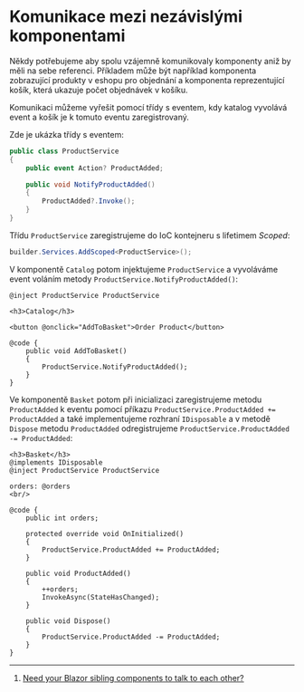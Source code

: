 # Komunikace mezi nezávislými komponentami

Někdy potřebujeme aby spolu vzájemně komunikovaly komponenty aniž by měli na sebe referenci. Příkladem může být například komponenta zobrazující produkty v eshopu pro objednání a komponenta reprezentující košík, která ukazuje počet objednávek v košíku.

Komunikaci můžeme vyřešit pomocí třídy s eventem, kdy katalog vyvolává event a košík je k tomuto eventu zaregistrovaný. 

Zde je ukázka třídy s eventem:

```csharp
public class ProductService
{
    public event Action? ProductAdded;

    public void NotifyProductAdded()
    {
        ProductAdded?.Invoke();
    }
}
```

Třídu ```ProductService``` zaregistrujeme do IoC kontejneru s lifetimem *Scoped*:

```csharp
builder.Services.AddScoped<ProductService>();
```

V komponentě ```Catalog``` potom injektujeme ```ProductService``` a vyvoláváme event voláním metody ```ProductService.NotifyProductAdded()```:

```razor
@inject ProductService ProductService

<h3>Catalog</h3>

<button @onclick="AddToBasket">Order Product</button>

@code {
    public void AddToBasket()
    {
        ProductService.NotifyProductAdded();
    }
}
```

Ve komponentě ```Basket``` potom při inicializaci zaregistrujeme metodu ```ProductAdded``` k eventu pomocí příkazu ```ProductService.ProductAdded += ProductAdded``` a také implementujeme rozhraní ```IDisposable``` a v metodě ```Dispose``` metodu ```ProductAdded``` odregistrujeme ```ProductService.ProductAdded -= ProductAdded```:

```razor
<h3>Basket</h3>
@implements IDisposable
@inject ProductService ProductService

orders: @orders
<br/>

@code {
    public int orders;

    protected override void OnInitialized()
    {
        ProductService.ProductAdded += ProductAdded;
    }

    public void ProductAdded()
    {
        ++orders;
        InvokeAsync(StateHasChanged);
    }

    public void Dispose()
    {
        ProductService.ProductAdded -= ProductAdded;
    }
}
```

---
1. [Need your Blazor sibling components to talk to each other?](https://jonhilton.net/blazor-sibling-communication/)